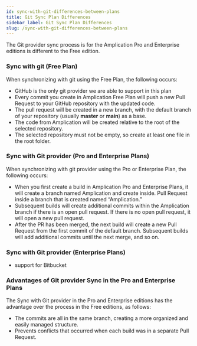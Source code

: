 ```yaml
---
id: sync-with-git-differences-between-plans
title: Git Sync Plan Differences
sidebar_label: Git Sync Plan Differences
slug: /sync-with-git-differences-between-plans
---
```


The Git provider sync process is for the Amplication Pro and Enterprise editions is different to the Free edition. 

### Sync with git (Free Plan)

When synchronizing with git using the Free Plan, the following occurs: 
- GitHub is the only git provider we are able to support in this plan
- Every commit you create in Amplication Free Plan will push a new Pull Request to your GitHub repository with the updated code.
- The pull request will be created in a new branch, with the default branch of your repository (usually **master** or **main**) as a base.
- The code from Amplication will be created relative to the root of the selected repository.
- The selected repository must not be empty, so create at least one file in the root folder.

### Sync with Git provider (Pro and Enterprise Plans)

When synchronizing with git provider using the Pro or Enterprise Plan, the following occurs: 

- When you first create a build in Amplication Pro and Enterprise Plans, it will create a branch named Amplication and create inside. Pull Request inside a branch that is created named “Amplication.”
- Subsequent builds will create additional commits within the Amplication branch if there is an open pull request. If there is no open pull request, it will open a new pull request.
- After the PR has been merged, the next build will create a new Pull Request from the first commit of the default branch. Subsequent builds will add additional commits until the next merge, and so on.

### Sync with Git provider (Enterprise Plans)
- support for Bitbucket

### Advantages of Git provider Sync in the Pro and Enterprise Plans

 The Sync with Git provider in the Pro and Enterprise editions has the advantage over the process in    the Free editions, as follows:

- The commits are all in the same branch, creating a more organized and easily managed structure.
- Prevents conflicts that occurred when each build was in a separate Pull Request.
